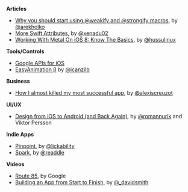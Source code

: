 **Articles**

* [Why you should start using @weakify and @strongify macros](http://holko.pl/2015/05/31/weakify-strongify/), by [@arekholko](https://twitter.com/arekholko)
* [More Swift Attributes](http://www.russbishop.net/more-swift-attributes), by [@xenadu02](https://twitter.com/xenadu02)
* [Working With Metal On iOS 8: Know The Basics](http://teks.co.in/site/blog/working-with-metal-on-ios-8-know-the-basics/), by [@hussulinux](https://twitter.com/hussulinux)

**Tools/Controls**

* [Google APIs for iOS](https://developers.google.com/ios/cocoapods)
* [EasyAnimation β](https://github.com/icanzilb/EasyAnimation) by [@icanzilb](https://twitter.com/icanzilb)


**Business**

* [How I almost killed my most successful app](https://medium.com/@kirualex/how-i-almost-killed-my-most-successful-app-9dbbd5a2144c), by [@alexiscreuzot](https://twitter.com/alexiscreuzot)


**UI/UX**

* [Design from iOS to Android (and Back Again)](http://www.google.com/design/articles/design-from-ios-to-android/), by [@romannurik](https://twitter.com/romannurik) and Viktor Persson 


**Indie Apps**

* [Pinpoint](http://lickability.com/pinpoint/), by [@lickability](https://twitter.com/lickability)
* [Spark](https://readdle.com/products/spark), by [@readdle](https://twitter.com/readdle)


**Videos**

* [Route 85](https://www.youtube.com/playlist?list=PLOU2XLYxmsIKGQekfmV0Qk52qLG5LU2jO), by Google
* [Building an App from Start to Finish](https://www.youtube.com/watch?v=rEkuRFO6xTw&app=desktop), by [@_davidsmith](https://twitter.com/_davidsmith)
